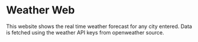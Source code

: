 # Weather Web
This website shows the real time weather forecast for any city entered.
Data is fetched using the weather API keys from openweather source.
